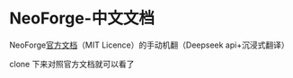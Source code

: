 # NeoForge-中文文档
NeoForge[官方文档](https://github.com/neoforged/Documentation.git)（MIT Licence）的手动机翻（Deepseek api+沉浸式翻译）

clone 下来对照官方文档就可以看了
